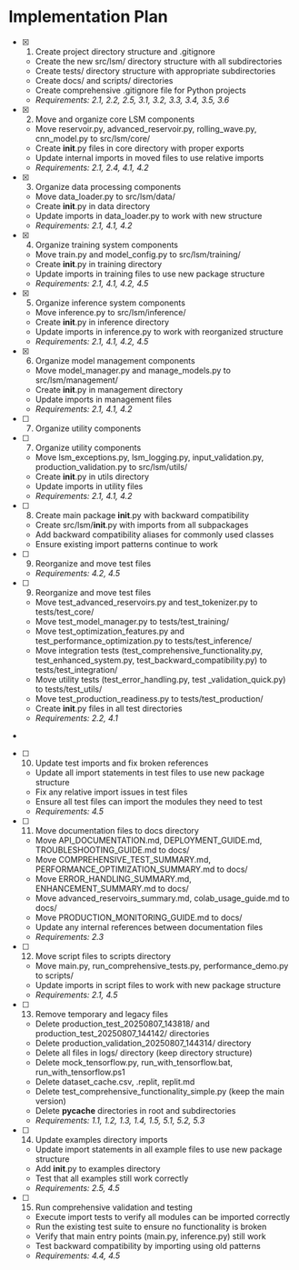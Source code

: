 # Implementation Plan

- [x] 1. Create project directory structure and .gitignore
  - Create the new src/lsm/ directory structure with all subdirectories
  - Create tests/ directory structure with appropriate subdirectories
  - Create docs/ and scripts/ directories
  - Create comprehensive .gitignore file for Python projects
  - _Requirements: 2.1, 2.2, 2.5, 3.1, 3.2, 3.3, 3.4, 3.5, 3.6_

- [x] 2. Move and organize core LSM components
  - Move reservoir.py, advanced_reservoir.py, rolling_wave.py, cnn_model.py to src/lsm/core/
  - Create __init__.py files in core directory with proper exports
  - Update internal imports in moved files to use relative imports
  - _Requirements: 2.1, 2.4, 4.1, 4.2_

- [x] 3. Organize data processing components
  - Move data_loader.py to src/lsm/data/
  - Create __init__.py in data directory
  - Update imports in data_loader.py to work with new structure
  - _Requirements: 2.1, 4.1, 4.2_

- [x] 4. Organize training system components
  - Move train.py and model_config.py to src/lsm/training/
  - Create __init__.py in training directory
  - Update imports in training files to use new package structure
  - _Requirements: 2.1, 4.1, 4.2, 4.5_

- [x] 5. Organize inference system components


  - Move inference.py to src/lsm/inference/
  - Create __init__.py in inference directory
  - Update imports in inference.py to work with reorganized structure
  - _Requirements: 2.1, 4.1, 4.2, 4.5_

- [x] 6. Organize model management components





  - Move model_manager.py and manage_models.py to src/lsm/management/
  - Create __init__.py in management directory
  - Update imports in management files
  - _Requirements: 2.1, 4.1, 4.2_
- [ ] 7. Organize utility components








- [ ] 7. Organize utility components

  - Move lsm_exceptions.py, lsm_logging.py, input_validation.py, production_validation.py to src/lsm/utils/
  - Create __init__.py in utils directory
  - Update imports in utility files
  - _Requirements: 2.1, 4.1, 4.2_


- [ ] 8. Create main package __init__.py with backward compatibility


  - Create src/lsm/__init__.py with imports from all subpackages
  - Add backward compatibility aliases for commonly used classes
  - Ensure existing import patterns continue to work
- [ ] 9. Reorganize and move test files

  - _Requirements: 4.2, 4.5_

- [ ] 9. Reorganize and move test files

  - Move test_advanced_reservoirs.py and test_tokenizer.py to tests/test_core/
  - Move test_model_manager.py to tests/test_training/
  - Move test_optimization_features.py and test_performance_optimization.py to tests/test_inference/
  - Move integration tests (test_comprehensive_functionality.py, test_enhanced_system.py, test_backward_compatibility.py) to tests/test_integration/
  - Move utility tests (test_error_handling.py, test
_validation_quick.py) to tests/test_utils/
  - Move test_production_readiness.py to tests/test_production/
  - Create __init__.py files in all test directories
  - _Requirements: 2.2, 4.1_
-

- [ ] 10. Update test imports and fix broken references

  - Update all import statements in test files to use new package structure
  - Fix any relative import issues in test files
  - Ensure all test files can import the modules they need to test
  - _Requirements: 4.5_

- [ ] 11. Move documentation files to docs directory
  - Move API_DOCUMENTATION.md, DEPLOYMENT_GUIDE.md, TROUBLESHOOTING_GUIDE.md to docs/
  - Move COMPREHENSIVE_TEST_SUMMARY.md, PERFORMANCE_OPTIMIZATION_SUMMARY.md to docs/
  - Move ERROR_HANDLING_SUMMARY.md, ENHANCEMENT_SUMMARY.md to docs/
  - Move advanced_reservoirs_summary.md, colab_usage_guide.md to docs/
  - Move PRODUCTION_MONITORING_GUIDE.md to docs/
  - Update any internal references between documentation files
  - _Requirements: 2.3_

- [ ] 12. Move script files to scripts directory
  - Move main.py, run_comprehensive_tests.py, performance_demo.py to scripts/
  - Update imports in script files to work with new package structure
  - _Requirements: 2.1, 4.5_

- [ ] 13. Remove temporary and legacy files
  - Delete production_test_20250807_143818/ and production_test_20250807_144142/ directories
  - Delete production_validation_20250807_144314/ directory
  - Delete all files in logs/ directory (keep directory structure)
  - Delete mock_tensorflow.py, run_with_tensorflow.bat, run_with_tensorflow.ps1
  - Delete dataset_cache.csv, .replit, replit.md
  - Delete test_comprehensive_functionality_simple.py (keep the main version)
  - Delete __pycache__ directories in root and subdirectories
  - _Requirements: 1.1, 1.2, 1.3, 1.4, 1.5, 5.1, 5.2, 5.3_

- [ ] 14. Update examples directory imports
  - Update import statements in all example files to use new package structure
  - Add __init__.py to examples directory
  - Test that all examples still work correctly
  - _Requirements: 2.5, 4.5_

- [ ] 15. Run comprehensive validation and testing
  - Execute import tests to verify all modules can be imported correctly
  - Run the existing test suite to ensure no functionality is broken
  - Verify that main entry points (main.py, inference.py) still work
  - Test backward compatibility by importing using old patterns
  - _Requirements: 4.4, 4.5_